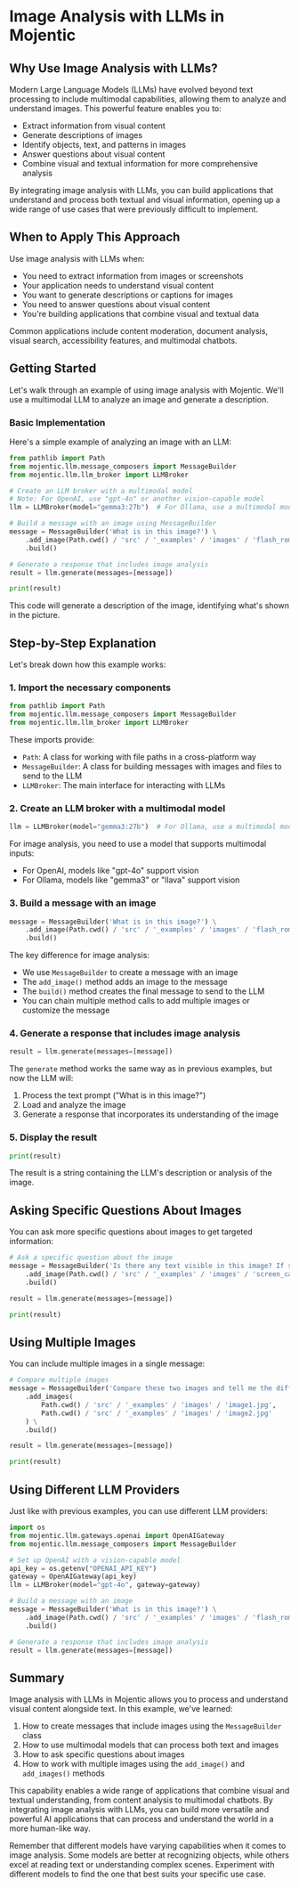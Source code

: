 # Image Analysis with LLMs in Mojentic

## Why Use Image Analysis with LLMs?

Modern Large Language Models (LLMs) have evolved beyond text processing to include multimodal capabilities, allowing them to analyze and understand images. This powerful feature enables you to:

- Extract information from visual content
- Generate descriptions of images
- Identify objects, text, and patterns in images
- Answer questions about visual content
- Combine visual and textual information for more comprehensive analysis

By integrating image analysis with LLMs, you can build applications that understand and process both textual and visual information, opening up a wide range of use cases that were previously difficult to implement.

## When to Apply This Approach

Use image analysis with LLMs when:
- You need to extract information from images or screenshots
- Your application needs to understand visual content
- You want to generate descriptions or captions for images
- You need to answer questions about visual content
- You're building applications that combine visual and textual data

Common applications include content moderation, document analysis, visual search, accessibility features, and multimodal chatbots.

## Getting Started

Let's walk through an example of using image analysis with Mojentic. We'll use a multimodal LLM to analyze an image and generate a description.

### Basic Implementation

Here's a simple example of analyzing an image with an LLM:

```python
from pathlib import Path
from mojentic.llm.message_composers import MessageBuilder
from mojentic.llm.llm_broker import LLMBroker

# Create an LLM broker with a multimodal model
# Note: For OpenAI, use "gpt-4o" or another vision-capable model
llm = LLMBroker(model="gemma3:27b")  # For Ollama, use a multimodal model

# Build a message with an image using MessageBuilder
message = MessageBuilder('What is in this image?') \
    .add_image(Path.cwd() / 'src' / '_examples' / 'images' / 'flash_rom.jpg') \
    .build()

# Generate a response that includes image analysis
result = llm.generate(messages=[message])

print(result)
```

This code will generate a description of the image, identifying what's shown in the picture.

## Step-by-Step Explanation

Let's break down how this example works:

### 1. Import the necessary components

```python
from pathlib import Path
from mojentic.llm.message_composers import MessageBuilder
from mojentic.llm.llm_broker import LLMBroker
```

These imports provide:
- `Path`: A class for working with file paths in a cross-platform way
- `MessageBuilder`: A class for building messages with images and files to send to the LLM
- `LLMBroker`: The main interface for interacting with LLMs

### 2. Create an LLM broker with a multimodal model

```python
llm = LLMBroker(model="gemma3:27b")  # For Ollama, use a multimodal model
```

For image analysis, you need to use a model that supports multimodal inputs:
- For OpenAI, models like "gpt-4o" support vision
- For Ollama, models like "gemma3" or "llava" support vision

### 3. Build a message with an image

```python
message = MessageBuilder('What is in this image?') \
    .add_image(Path.cwd() / 'src' / '_examples' / 'images' / 'flash_rom.jpg') \
    .build()
```

The key difference for image analysis:
- We use `MessageBuilder` to create a message with an image
- The `add_image()` method adds an image to the message
- The `build()` method creates the final message to send to the LLM
- You can chain multiple method calls to add multiple images or customize the message

### 4. Generate a response that includes image analysis

```python
result = llm.generate(messages=[message])
```

The `generate` method works the same way as in previous examples, but now the LLM will:
1. Process the text prompt ("What is in this image?")
2. Load and analyze the image
3. Generate a response that incorporates its understanding of the image

### 5. Display the result

```python
print(result)
```

The result is a string containing the LLM's description or analysis of the image.

## Asking Specific Questions About Images

You can ask more specific questions about images to get targeted information:

```python
# Ask a specific question about the image
message = MessageBuilder('Is there any text visible in this image? If so, what does it say?') \
    .add_image(Path.cwd() / 'src' / '_examples' / 'images' / 'screen_cap.png') \
    .build()

result = llm.generate(messages=[message])

print(result)
```

## Using Multiple Images

You can include multiple images in a single message:

```python
# Compare multiple images
message = MessageBuilder('Compare these two images and tell me the differences.') \
    .add_images(
        Path.cwd() / 'src' / '_examples' / 'images' / 'image1.jpg',
        Path.cwd() / 'src' / '_examples' / 'images' / 'image2.jpg'
    ) \
    .build()

result = llm.generate(messages=[message])

print(result)
```

## Using Different LLM Providers

Just like with previous examples, you can use different LLM providers:

```python
import os
from mojentic.llm.gateways.openai import OpenAIGateway
from mojentic.llm.message_composers import MessageBuilder

# Set up OpenAI with a vision-capable model
api_key = os.getenv("OPENAI_API_KEY")
gateway = OpenAIGateway(api_key)
llm = LLMBroker(model="gpt-4o", gateway=gateway)

# Build a message with an image
message = MessageBuilder('What is in this image?') \
    .add_image(Path.cwd() / 'src' / '_examples' / 'images' / 'flash_rom.jpg') \
    .build()

# Generate a response that includes image analysis
result = llm.generate(messages=[message])
```

## Summary

Image analysis with LLMs in Mojentic allows you to process and understand visual content alongside text. In this example, we've learned:

1. How to create messages that include images using the `MessageBuilder` class
2. How to use multimodal models that can process both text and images
3. How to ask specific questions about images
4. How to work with multiple images using the `add_image()` and `add_images()` methods

This capability enables a wide range of applications that combine visual and textual understanding, from content analysis to multimodal chatbots. By integrating image analysis with LLMs, you can build more versatile and powerful AI applications that can process and understand the world in a more human-like way.

Remember that different models have varying capabilities when it comes to image analysis. Some models are better at recognizing objects, while others excel at reading text or understanding complex scenes. Experiment with different models to find the one that best suits your specific use case.
